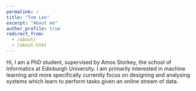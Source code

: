 ```yaml
---
permalink: /
title: "Tom Lee"
excerpt: "About me"
author_profile: true
redirect_from: 
  - /about/
  - /about.html
---
```


Hi, I am a PhD student, supervised by Amos Storkey, the school of Informatics at Edinburgh University. I am primarily interested in machine learning and more specifically currently focus on designing and analysing systems which learn to perform tasks given an online stream of data.

